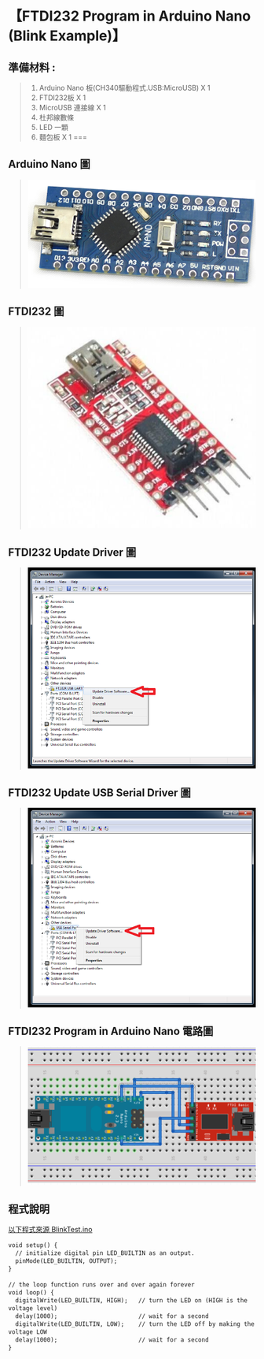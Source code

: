 <h1>【FTDI232 Program in Arduino Nano (Blink Example)】</h1>

## 準備材料 : 
>1. Arduino Nano 板(CH340驅動程式.USB:MicroUSB) X 1
>2. FTDI232板 X 1
>3. MicroUSB 連接線 X 1
>4. 杜邦線數條
>5. LED 一顆
>6. 麵包板 X 1
===

## Arduino Nano 圖 

>![](https://github.com/derricktsai0904/Arduino/blob/master/05.FTDI232_Program_Setting/Arduino_nano.PNG?raw=true)

## FTDI232 圖

>![](https://github.com/derricktsai0904/Arduino/blob/master/05.FTDI232_Program_Setting/FTDI232.PNG?raw=true)


## FTDI232 Update Driver 圖

>![](https://github.com/derricktsai0904/Arduino/blob/master/05.FTDI232_Program_Setting/update_Driver.png?raw=true)


## FTDI232 Update USB Serial Driver 圖

>![](https://github.com/derricktsai0904/Arduino/blob/master/05.FTDI232_Program_Setting/update_usb.png?raw=true)


## FTDI232 Program in Arduino Nano 電路圖

>![](https://github.com/derricktsai0904/Arduino/blob/master/05.FTDI232_Program_Setting/FTDI_Program.PNG?raw=true)


## 程式說明

[以下程式來源 BlinkTest.ino ]:https://github.com/derricktsai0904/Arduino/blob/master/05.FTDI232_Program_Setting/BlinkTest.ino "BlinkTest.ino"
[以下程式來源 BlinkTest.ino ]
``` arduino
void setup() {
  // initialize digital pin LED_BUILTIN as an output.
  pinMode(LED_BUILTIN, OUTPUT);
}

// the loop function runs over and over again forever
void loop() {
  digitalWrite(LED_BUILTIN, HIGH);   // turn the LED on (HIGH is the voltage level)
  delay(1000);                       // wait for a second
  digitalWrite(LED_BUILTIN, LOW);    // turn the LED off by making the voltage LOW
  delay(1000);                       // wait for a second
}

```






